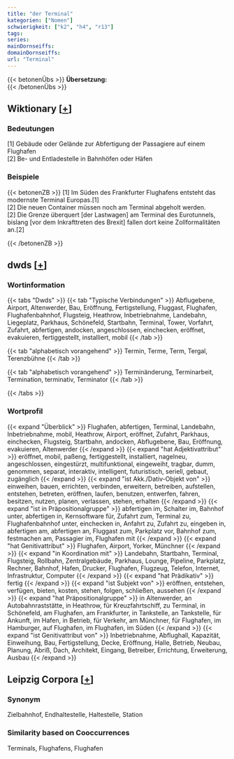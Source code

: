 ```yaml
---
title: "der Terminal"
kategorien: ["Nomen"]
schwierigkeit: ["k2", "h4", "r13"]
tags:
series:
mainDornseiffs:
domainDornseiffs:
url: "Terminal"
---
```


{{< betonenÜbs >}}
**Übersetzung:**  
{{< /betonenÜbs >}}

## Wiktionary [[+](https://de.wiktionary.org/wiki/Terminal)]

### Bedeutungen
[1] Gebäude oder Gelände zur Abfertigung der Passagiere auf einem Flughafen  
[2] Be- und Entladestelle in Bahnhöfen oder Häfen  

### Beispiele
{{< betonenZB >}}
[1] Im Süden des Frankfurter Flughafens entsteht das modernste Terminal Europas.[1]  
[2] Die neuen Container müssen noch am Terminal abgeholt werden.  
[2] Die Grenze überquert [der Lastwagen] am Terminal des Eurotunnels, bislang [vor dem Inkrafttreten des Brexit] fallen dort keine Zollformalitäten an.[2]  

{{< /betonenZB >}}


## dwds [[+](https://www.dwds.de/wb/Terminal)]

### Wortinformation
{{< tabs "Dwds" >}}
{{< tab "Typische Verbindungen" >}}
Abflugebene, Airport, Altenwerder, Bau, Eröffnung, Fertigstellung, Fluggast, Flughafen, Flughafenbahnhof, Flugsteig, Heathrow, Inbetriebnahme, Landebahn, Liegeplatz, Parkhaus, Schönefeld, Startbahn, Terminal, Tower, Vorfahrt, Zufahrt, abfertigen, andocken, angeschlossen, einchecken, eröffnet, evakuieren, fertiggestellt, installiert, mobil
{{< /tab >}}

{{< tab "alphabetisch vorangehend" >}}
Termin, Terme, Term, Tergal, Terenzbühne
{{< /tab >}}

{{< tab "alphabetisch vorangehend" >}}
Terminänderung, Terminarbeit, Termination, terminativ, Terminator
{{< /tab >}}

{{< /tabs >}}

### Wortprofil
{{< expand "Überblick" >}} Flughafen, abfertigen, Terminal, Landebahn, Inbetriebnahme, mobil, Heathrow, Airport, eröffnet, Zufahrt, Parkhaus, einchecken, Flugsteig, Startbahn, andocken, Abflugebene, Bau, Eröffnung, evakuieren, Altenwerder {{< /expand >}}
{{< expand "hat Adjektivattribut" >}} eröffnet, mobil, paßeng, fertiggestellt, installiert, nagelneu, angeschlossen, eingestürzt, multifunktional, eingeweiht, tragbar, dumm, genommen, separat, interaktiv, intelligent, futuristisch, seriell, gebaut, zugänglich {{< /expand >}}
{{< expand "ist Akk./Dativ-Objekt von" >}} einweihen, bauen, errichten, verbinden, erweitern, betreiben, aufstellen, entstehen, betreten, eröffnen, laufen, benutzen, entwerfen, fahren, besitzen, nutzen, planen, verlassen, stehen, erhalten {{< /expand >}}
{{< expand "ist in Präpositionalgruppe" >}} abfertigen im, Schalter im, Bahnhof unter, abfertigen in, Kernsoftware für, Zufahrt zum, Terminal zu, Flughafenbahnhof unter, einchecken in, Anfahrt zu, Zufahrt zu, eingeben in, abfertigen am, abfertigen an, Fluggast zum, Parkplatz vor, Bahnhof zum, festmachen am, Passagier im, Flughafen mit {{< /expand >}}
{{< expand "hat Genitivattribut" >}} Flughafen, Airport, Yorker, Münchner {{< /expand >}}
{{< expand "in Koordination mit" >}} Landebahn, Startbahn, Terminal, Flugsteig, Rollbahn, Zentralgebäude, Parkhaus, Lounge, Pipeline, Parkplatz, Rechner, Bahnhof, Hafen, Drucker, Flughafen, Flugzeug, Telefon, Internet, Infrastruktur, Computer {{< /expand >}}
{{< expand "hat Prädikativ" >}} fertig {{< /expand >}}
{{< expand "ist Subjekt von" >}} eröffnen, entstehen, verfügen, bieten, kosten, stehen, folgen, schließen, aussehen {{< /expand >}}
{{< expand "hat Präpositionalgruppe" >}} in Altenwerder, an Autobahnraststätte, in Heathrow, für Kreuzfahrtschiff, zu Terminal, in Schönefeld, am Flughafen, am Frankfurter, in Tankstelle, an Tankstelle, für Ankunft, im Hafen, in Betrieb, für Verkehr, am Münchner, für Flughafen, im Hamburger, auf Flughafen, im Flughafen, im Süden {{< /expand >}}
{{< expand "ist Genitivattribut von" >}} Inbetriebnahme, Abflughall, Kapazität, Einweihung, Bau, Fertigstellung, Decke, Eröffnung, Halle, Betrieb, Neubau, Planung, Abriß, Dach, Architekt, Eingang, Betreiber, Errichtung, Erweiterung, Ausbau {{< /expand >}}

## Leipzig Corpora [[+](https://corpora.uni-leipzig.de/en/res?word=Terminal&corpusId=deu_newscrawl-public_2018)]


### Synonym
Zielbahnhof, Endhaltestelle, Haltestelle, Station


### Similarity based on Cooccurrences
Terminals, Flughafens, Flughafen

